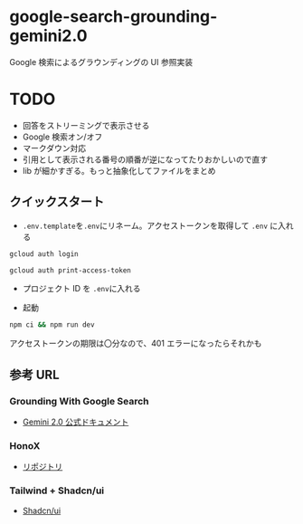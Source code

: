 # google-search-grounding-gemini2.0

Google 検索によるグラウンディングの UI 参照実装

# TODO

- 回答をストリーミングで表示させる
- Google 検索オン/オフ
- マークダウン対応
- 引用として表示される番号の順番が逆になってたりおかしいので直す
- lib が細かすぎる。もっと抽象化してファイルをまとめ

## クイックスタート

- `.env.template`を`.env`にリネーム。アクセストークンを取得して `.env` に入れる

```sh
gcloud auth login
```

```sh
gcloud auth print-access-token
```

- プロジェクト ID を `.env`に入れる

- 起動

```sh
npm ci && npm run dev
```

アクセストークンの期限は〇分なので、401 エラーになったらそれかも

## 参考 URL

### Grounding With Google Search

- [Gemini 2.0 公式ドキュメント](https://cloud.google.com/vertex-ai/generative-ai/docs/grounding-with-search)

### HonoX

- [リポジトリ](https://github.com/honojs/honox)

### Tailwind + Shadcn/ui

- [Shadcn/ui](https://ui.shadcn.com/docs/tailwind-v4)
